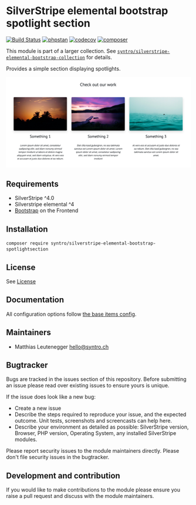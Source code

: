 # SilverStripe elemental bootstrap spotlight section

[![Build Status](https://travis-ci.com/syntro-opensource/silverstripe-elemental-bootstrap-spotlightsection.svg?branch=master)](https://travis-ci.com/syntro-opensource/silverstripe-elemental-bootstrap-spotlightsection)
[![phpstan](https://img.shields.io/badge/PHPStan-enabled-success)](https://github.com/phpstan/phpstan)
[![codecov](https://codecov.io/gh/syntro-opensource/silverstripe-elemental-bootstrap-spotlightsection/branch/master/graph/badge.svg)](https://codecov.io/gh/syntro-opensource/silverstripe-elemental-bootstrap-spotlightsection)
[![composer](https://img.shields.io/packagist/dt/syntro/silverstripe-elemental-bootstrap-spotlightsection?color=success&logo=composer)](https://packagist.org/packages/syntro/silverstripe-elemental-bootstrap-spotlightsection)


This module is part of a larger collection. See
[`syntro/silverstripe-elemental-bootstrap-collection`](https://github.com/syntro-opensource/silverstripe-elemental-bootstrap-collection)
for details.

Provides a simple section displaying spotlights.

![gallery](docs/img/spotlights.png "Spotlights")

## Requirements

* SilverStripe ^4.0
* Silverstripe elemental ^4
* [Bootstrap](https://getbootstrap.com) on the Frontend

## Installation

```
composer require syntro/silverstripe-elemental-bootstrap-spotlightsection
```


## License
See [License](license.md)

## Documentation
All configuration options follow [the base items config](https://github.com/syntro-opensource/silverstripe-elemental-bootstrap-baseitems#documentation).

## Maintainers
 * Matthias Leutenegger <hello@syntro.ch>

## Bugtracker
Bugs are tracked in the issues section of this repository. Before submitting an issue please read over
existing issues to ensure yours is unique.

If the issue does look like a new bug:

 - Create a new issue
 - Describe the steps required to reproduce your issue, and the expected outcome. Unit tests, screenshots
 and screencasts can help here.
 - Describe your environment as detailed as possible: SilverStripe version, Browser, PHP version,
 Operating System, any installed SilverStripe modules.

Please report security issues to the module maintainers directly. Please don't file security issues in the bugtracker.

## Development and contribution
If you would like to make contributions to the module please ensure you raise a pull request and discuss with the module maintainers.
